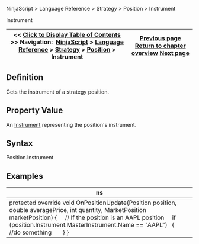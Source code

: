﻿
NinjaScript \> Language Reference \> Strategy \> Position \> Instrument

Instrument

| \<\< [Click to Display Table of Contents](position_instrument.md) \>\> **Navigation:**     [NinjaScript](ninjascript.md) \> [Language Reference](language_reference_wip.md) \> [Strategy](strategy.md) \> [Position](position.md) \> Instrument | [Previous page](position_getunrealizedprofitloss.md) [Return to chapter overview](position.md) [Next page](position_marketposition.md) |
| --- | --- |
## Definition
Gets the instrument of a strategy position.
 
## Property Value
An [Instrument](instrument.md) representing the position's instrument.
## 
## Syntax
Position.Instrument
 
## 
## Examples

| ns |
| --- |
| protected override void OnPositionUpdate(Position position, double averagePrice, int quantity, MarketPosition marketPosition) {      // If the position is an AAPL position      if (position.Instrument.MasterInstrument.Name \=\= "AAPL")    {          //do something        } } |
